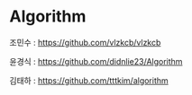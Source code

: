 # Algorithm
조민수 : https://github.com/vlzkcb/vlzkcb

윤경식 : https://github.com/didnlie23/Algorithm

김태하 : https://github.com/tttkim/algorithm

